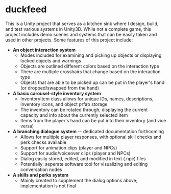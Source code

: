 # duckfeed

This is a Unity project that serves as a kitchen sink where I design, build, and test various systems in Unity3D. While not a complete game, this project includes demo scenes and systems that can be easily taken and used in other projects. Some features of this project include:

* **An object interaction system**
  * Modes included for examining and picking up objects or displaying locked objects and warnings
  * Objects are outlined different colors based on the interaction type
  * There are multiple crosshairs that change based on the interaction type
  * Objects that are able to be picked up can be put in the player's hand (or dropped/swapped from the hand)
* **A basic carousel-style inventory system**
  * InventoryItem class allows for unique IDs, names, descriptions, inventory icons, and object prfab storage
  * The inventory can be rotated through, displaying the current capacity and info about the currently selected item
  * Items from the player's hand can be put into their inventory (and vice versa)
* **A branching dialogue system** -- dedicated documentation forthcoming
  * Allows for multiple player responses, with optional skill checks and perk checks available
  * Support for animation clips (player and NPCs)
  * Support for audio/voiceover clips (player and NPCs)
  * Dialog easily stored, edited, and modified in text (.npc) files
  * Potentially: seperate software tool for visualizing and editing conversation nodes
* **A skills and perks system**
  * Mainly created to supplement the dialog options above; implementation is not final
